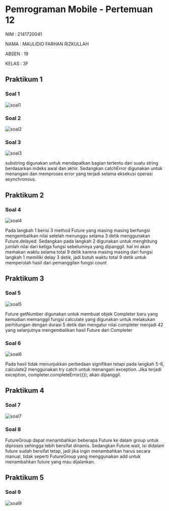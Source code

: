 # Pemrograman Mobile - Pertemuan 12

NIM : 2141720041

NAMA : MAULIDIO FARHAN RIZKULLAH

ABSEN : 19

KELAS : 3F

## Praktikum 1

### Soal 1
![soal1](docs/p1n1.png)

### Soal 2
![soal2](docs/p1n2.png)

### Soal 3
![soal3](docs/p1n3.gif)

 substring digunakan untuk mendapatkan bagian tertentu dari suatu string berdasarkan indeks awal dan akhir. Sedangkan catchError digunakan untuk menangani dan memproses error yang terjadi selama eksekusi operasi asynchronous.

## Praktikum 2

### Soal 4
![soal4](docs/p2n4.gif)

Pada langkah 1 berisi 3 method Future<int> yang masing masing berfungsi mengembalikan nilai setelah menunggu selama 3 detik menggunakan Future.delayed. Sedangkan pada langkah 2 digunakan untuk menghitung jumlah nilai dari ketiga fungsi sebelumnya yang dipanggil. hal ini akan memakan waktu selama total 9 detik karena masing masing dari fungsi langkah 1 memiliki delay 3 detik, jadi butuh waktu total 9 detik untuk memperolah hasil dari pemanggilan fungsi count

## Praktikum 3

### Soal 5
![soal5](docs/p3n5.gif)

Future getNumber digunakan untuk membuat objek Completer baru yang kemudian memanggil fungsi calculate yang digunakan untuk melakukan perhitungan dengan durasi 5 detik dan mengatur nilai completer menjadi 42 yang selanjutnya mengembalikan hasil Future dari Completer


### Soal 6
![soal6](docs/p3n6.gif)

Pada hasil tidak menunjukkan perbedaan signifikan tetapi pada langkah 5-6, calculate2 menggunakan try catch untuk menangani exception. Jika terjadi exception, completer.completeError({}); akan dipanggil.

## Praktikum 4

### Soal 7
![soal7](docs/p4n7.gif)

### Soal 8
FutureGroup dapat menambahkan beberapa Future ke dalam group untuk diproses sehingga lebih bersifat dinamis. Sedangkan Future.wait, isi didalam future sudah bersifat tetap, jadi jika ingin menambahkan harus secara manual, tidak seperti FutureGroup yang menggunakan add untuk menambahkan future yang mau dijalankan.

## Praktikum 5

### Soal 9
![soal9](docs/p5n9.gif)
